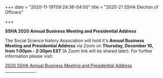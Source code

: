 +++
date = "2020-11-19T09:24:36-04:00"
title = "2020-21 SSHA Election of Officers"

+++

**SSHA 2020 Annual Business Meeting and Presidential Address**

The Social Science history Association will hold it's **Annual Business Meeting and Presidential Address** via Zoom on **Thursday, December 10, from 1:00pm - 2:30pm EST** (A Zoom link will be shared later). For further information please visit: 

<a href="https://ssha.org/news/">2020 SSHA Annual Business Meeting and Presidential Address</a>
<br /><hr width="100">